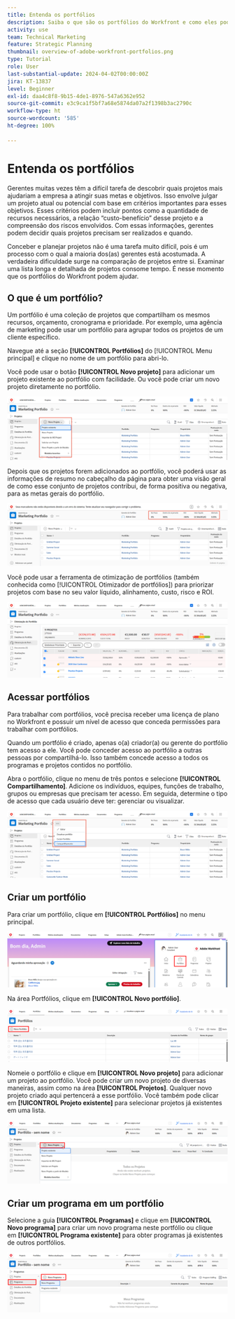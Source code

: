 ```yaml
---
title: Entenda os portfólios
description: Saiba o que são os portfólios do Workfront e como eles podem ajudar a priorizar projetos e compará-los entre si.
activity: use
team: Technical Marketing
feature: Strategic Planning
thumbnail: overview-of-adobe-workfront-portfolios.png
type: Tutorial
role: User
last-substantial-update: 2024-04-02T00:00:00Z
jira: KT-13837
level: Beginner
exl-id: daa4c8f8-9b15-4de1-8976-547a6362e952
source-git-commit: e3c9ca1f5bf7a68e5874da07a2f1398b3ac2790c
workflow-type: ht
source-wordcount: '585'
ht-degree: 100%

---
```


# Entenda os portfólios

Gerentes muitas vezes têm a difícil tarefa de descobrir quais projetos mais ajudariam a empresa a atingir suas metas e objetivos. Isso envolve julgar um projeto atual ou potencial com base em critérios importantes para esses objetivos. Esses critérios podem incluir pontos como a quantidade de recursos necessários, a relação “custo-benefício” desse projeto e a compreensão dos riscos envolvidos. Com essas informações, gerentes podem decidir quais projetos precisam ser realizados e quando.

Conceber e planejar projetos não é uma tarefa muito difícil, pois é um processo com o qual a maioria dos(as) gerentes está acostumada. A verdadeira dificuldade surge na comparação de projetos entre si. Examinar uma lista longa e detalhada de projetos consome tempo. É nesse momento que os portfólios do Workfront podem ajudar.

## O que é um portfólio?

Um portfólio é uma coleção de projetos que compartilham os mesmos recursos, orçamento, cronograma e prioridade. Por exemplo, uma agência de marketing pode usar um portfólio para agrupar todos os projetos de um cliente específico.

Navegue até a seção **[!UICONTROL Portfólios]** do [!UICONTROL Menu principal] e clique no nome de um portfólio para abri-lo.

Você pode usar o botão **[!UICONTROL Novo projeto]** para adicionar um projeto existente ao portfólio com facilidade. Ou você pode criar um novo projeto diretamente no portfólio.

![Uma imagem do menu suspenso do botão [!UICONTROL Novo projeto]](assets/01-portfolio-management3.png)

Depois que os projetos forem adicionados ao portfólio, você poderá usar as informações de resumo no cabeçalho da página para obter uma visão geral de como esse conjunto de projetos contribui, de forma positiva ou negativa, para as metas gerais do portfólio.

![Uma imagem das informações de resumo do portfólio no cabeçalho da página](assets/02-portfolio-management1.png)

Você pode usar a ferramenta de otimização de portfólios (também conhecida como [!UICONTROL Otimizador de portfólios]) para priorizar projetos com base no seu valor líquido, alinhamento, custo, risco e ROI.

![Uma imagem mostrando a priorização de projetos em um portfólio](assets/03-portfolio-management2.png)

## Acessar portfólios

Para trabalhar com portfólios, você precisa receber uma licença de plano no Workfront e possuir um nível de acesso que conceda permissões para trabalhar com portfólios.

Quando um portfólio é criado, apenas o(a) criador(a) ou gerente do portfólio tem acesso a ele. Você pode conceder acesso ao portfólio a outras pessoas por compartilhá-lo. Isso também concede acesso a todos os programas e projetos contidos no portfólio.

Abra o portfólio, clique no menu de três pontos e selecione **[!UICONTROL Compartilhamento]**. Adicione os indivíduos, equipes, funções de trabalho, grupos ou empresas que precisam ter acesso. Em seguida, determine o tipo de acesso que cada usuário deve ter: gerenciar ou visualizar.

![Uma imagem da opção [!UICONTROL Compartilhamento] em um [!DNL Workfront]portfólio](assets/04-portfolio-management11.png)

## Criar um portfólio

Para criar um portfólio, clique em **[!UICONTROL Portfólios]** no menu principal.

![Uma imagem do menu principal ](assets/create-portfolio-1.png)

Na área Portfólios, clique em **[!UICONTROL Novo portfólio]**.

![Uma imagem da área Portfólio ](assets/create-portfolio-2.png)

Nomeie o portfólio e clique em **[!UICONTROL Novo projeto]** para adicionar um projeto ao portfólio. Você pode criar um novo projeto de diversas maneiras, assim como na área **[!UICONTROL Projetos]**. Qualquer novo projeto criado aqui pertencerá a esse portfólio. Você também pode clicar em **[!UICONTROL Projeto existente]** para selecionar projetos já existentes em uma lista.

![Uma imagem do novo menu do projeto ](assets/create-portfolio-3.png)

## Criar um programa em um portfólio

Selecione a guia **[!UICONTROL Programas]** e clique em **[!UICONTROL Novo programa]** para criar um novo programa neste portfólio ou clique em **[!UICONTROL Programa existente]** para obter programas já existentes de outros portfólios.

![Uma imagem do novo menu do programa ](assets/create-portfolio-4.png)

<!--
Pro-tips graphic
If a user can't access a specific portfolio, make sure it's shared with them. The Workfront access level determines that a user can access portfolios in general, but sharing makes sure they can see specific portfolios. 
-->

<!--
Learn more graphic and links to documentation articles
* Portfolio overview   
* Create a portfolio 
* Create and manage portfolios 
* Navigate within a portfolio 
* Share a portfolio   
-->

